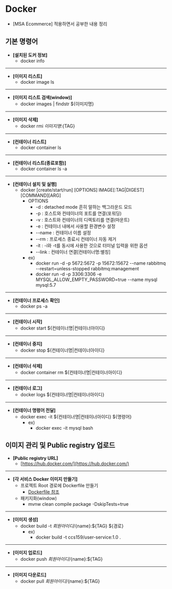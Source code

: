 # Docker
- [MSA Ecommerce] 적용하면서 공부한 내용 정리

## 기본 명령어 
- **[설치된 도커 정보]**
	- docker info
------------
- **[이미지 리스트]**
	- docker image ls
------------
- **[이미지 리스트 검색(window)]**
	- docker images | findstr ${이미지명}
------------
- **[이미지 삭제]**
	- docker rmi ${이미지명}:${TAG}
------------		
- **[컨테이너 리스트]**
	- docker container ls
------------
- **[컨테이너 리스트(종료포함)]**
	- docker container ls -a
------------
- **[컨테이너 설치 및 실행]**
	- docker [create/start/run] [OPTIONS] IMAGE[:TAG|DIGEST][COMMAND][ARG]
		- OPTIONS
			- -d : detached mode 흔히 말하는 백그라운드 모드
			- -p : 호스트와 컨테이너의 포트를 연결(포워딩)
			- -v : 호스트와 컨테이너의 디렉토리를 연결(마운트)
			- -e : 컨테이너 내에서 사용할 환경변수 설정
			- --name : 컨테이너 이름 설정
			- --rm : 프로세스 종료시 컨테이너 자동 제거
			- -it : -i와 -t를 동시에 사용한 것으로 터미널 입력을 위한 옵션
			- --link : 컨테이너 연결[컨테이너명:별칭]
		- ex)
			- docker run -d -p 5672:5672 -p 15672:15672 --name rabbitmq --restart=unless-stopped rabbitmq:management
			- docker run -d -p 3306:3306 -e MYSQL_ALLOW_EMPTY_PASSWORD=true --name mysql mysql:5.7
------------
- **[컨테이너 프로세스 확인]**
	- docker ps -a
------------
- **[컨테이너 시작]**
	- docker start ${컨테이너명|컨테이너아이디}	
------------
- **[컨테이너 중지]**
	- docker stop ${컨테이너명|컨테이너아이디}
------------
- **[컨테이너 삭제]**
	- docker container rm ${컨테이너명|컨테이너아이디}
------------
- **[컨테이너 로그]**
	- docker logs ${컨테이너명|컨테이너아이디}
------------
- **[컨테이너 명령어 전달]**
	- docker exec -it ${컨테이너명|컨테이너아이디} ${명령어}
		- ex)
			- docker exec -it mysql bash

## 이미지 관리 및 Public registry 업로드
- **[Public registry URL]**
	- [https://hub.docker.com/](https://hub.docker.com/)
------------
- **[각 서비스 Docker 이미지 만들기]**	
	- 프로젝트 Root 경로에 Dockerfile 만들기
		- [Dockerfile 참조](https://hub.docker.com/)
	- 패키지화(window)
		- mvnw clean compile package -DskipTests=true
------------
- **[이미지 생성]**	
	- docker build -t ${회원아이디}/${name}:${TAG} ${경로}
		- ex)
			- docker build -t ccs159/user-service:1.0 .
------------
- **[이미지 업로드]**	
	- docker push ${회원아이디}/${name}:${TAG}
------------
- **[이미지 다운로드]**	
	- docker pull ${회원아이디}/${name}:${TAG}